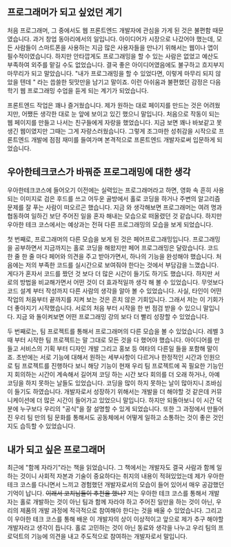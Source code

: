 ## 프로그래머가 되고 싶었던 계기

처음 프로그래머, 그 중에서도 웹 프론트엔드 개발자에 관심을 가게 된 것은 불편함 때문였습니다.
과거 창업 동아리에서의 일입니다. 아이디어가 시장으로 나갔어야 했는데, 모든 사람들이 스마트폰을 사용하는 지금 많은 사용자들을 만나기 위해서는 웹이나 앱이 필수적이였습니다. 하지만 안타깝게도 프로그래밍을 할 수 있는 사람은 없었고 예산도 부족하여 외주를 맡길 수도 없었습니다. 결국 좋은 아이디어였음에도 불구하고 흐지부지 마무리가 되고 말았습니다. "내가 프로그래밍을 할 수 있었다면, 이렇게 마무리 되지 않았을 텐데 " 라는 씁쓸한 뒷맛만을 남기고 말이죠. 이런 아쉬움과 불편했던 감정은 다음 학기 웹 프로그래밍 수업을 듣게 되는 계기가 되었습니다.

프론트엔드 작업은 꽤나 즐거웠습니다. 제가 원하는 대로 페이지를 만드는 것은 어려웠지만, 어쨌든 생각한 대로 눈 앞에 보이고 있긴 했으니 말입니다. 처음으로 작동이 되는 웹 페이지를 만들고 나서는 친구들에게 자랑을 했었습니다. 지금 보면 꽤나 바보같고 못 생긴 웹이였지만 그때는 그게 자랑스러웠습니다. 그렇게 조그마한 성취감을 시작으로 프론트엔드 개발에 점점 재미를 들여가며 본격적으로 프론트엔드 개발자로써 입문하게 되었습니다.

## 우아한테크코스가 바꿔준 프로그래밍에 대한 생각

우아한테크코스에 들어오기 이전에는 실력있는 프로그래머라고 하면, 영화 속 흔히 사용되는 이미지로 검은 후드를 쓰고 어두운 골방에서 홀로 코딩을 하거나 주변의 알고리즘 문제를 잘 푸는 사람이 떠오르곤 했습니다. 지금 와 생각해보면 프로그래머는 여려 명과 협동하여 일하긴 보단 주어진 일을 혼자 해내는 모습으로 떠올렸던 것 같습니다. 하지만 우아한 테크 코스에서는 예상과는 전혀 다른 프로그래밍의 모습을 보게 되었습니다.

첫 번째로, 프로그래머의 다른 모습을 보게 된 것은 페어프로그래밍입니다. 프로그래밍을 공부하면서 지금까지는 홀로 코딩을 해왔지만 페어 프로그래밍은 달랐습니다. 코드 한 줄 한 줄 마다 페어와 의견을 주고 받아가면서, 하나의 기능을 완성해야 했습니다. 처음에는 저의 부족한 코드를 실시간으로 보여줘야 한다는 것에서 부담감을 느꼈습니다. 게다가 혼자서 코드를 짰던 것 보다 더 많은 시간이 들기도 하기도 했습니다. 하지만 서로의 방법을 비교해가면서 어떤 것이 더 효과적일까 생각 해 볼 수 있었습니다. 무엇보다 코드 설계 부터 작성까지 다른 사람의 생각을 알아 볼 수 있었습니다. 사실, 타인이 어떤 작업의 처음부터 끝까지를 지켜 보는 것은 흔치 않은 기회입니다. 그래서 저는 이 기회가 더 좋아지기 시작했습니다. 서로의 처음 부터 시작을 한 번 점검 받을 수 있으니 말입니다. 지금 와 돌이켜보면 어떤 프로그래밍 강의 보다 더 빨리 성장할 수 있었습니다.

두 번째로는, 팀 프로젝트를 통해서 프로그래머의 다른 모습을 볼 수 있었습니다.
레벨 3때 부터 시작한 팀 프로젝트는 말 그대로 모든 것을 다 했어야 했습니다. 아이디어를 만들고 서비스의 기획 부터 디자인 개발 그리고 홍보 등 여타의 다른일 들을 포함해 말이죠. 초반에는 서로 기능에 대해서 원하는 세부사항이 다르거나 한정적인 시간과 인원으로 팀 프로젝트를 진행하다 보니 해당 기능이 현재 우리 팀 프로젝트에 꼭 필요한 기능인지 회의하는 시간이 계속해서 길어져 코딩 하는 시간 보다 회의를 더 오래 하거나, 아예 코딩을 하지 못하는 날들도 있었습니다. 코딩을 많이 하지 못하는 날이 많아지니 조바심이 들기도 하였습니다. 개발자로서 성장하기 위해서는 개발을 더 해야할 것 같은데 커뮤니케이션에 더 많은 시간이 들어가고 있었으니 말입니다. 하지만 되돌아보니 이 시간 덕분에 누구보다 우리의 "공식"을 잘 설명할 수 있게 되었습니다. 또한 그 과정에서 만들어진 우리 팀 만의 팀 문화를 통해서도 공동체에서 어떻게 일하고 소통하는 것이 좋은 것인지도 습득할 수 있었습니다.

## 내가 되고 싶은 프로그래머

최근에 "함께 자라기"라는 책을 읽었습니다. 그 책에서는 개발자도 결국 사람과 함께 일하는 것이니 사회적 자본과 기술이 중요하다는 취지의 내용이 적혀있었는데 제가 우아한 테크 코스를 다니면서 느끼고 경험했던 개발자로서의 모습이 들어 있어서 매우 공감했던 기억이 납니다. ~~이래서 코치님들이 추천을 했나?~~ 저는 우아한 테크 코스를 통해서 개발자는 홀로 개발하는 것이 아닌 팀과 함께 자라야 하고
주어진 일만을 하는 것이 아닌, 우리의 제품의 개발 과정에 적극적으로 참여해야 한다는 것을 배울 수 있었습니다. 그리고 이 우아한 테크 코스를 통해 배운 이 개발자의 상이 이상적이고 앞으로 제가 추구 해야할 개발자라고 생각이 듭니다.
홀로 고민하는 것이 아닌 동료와 생각을 나누고 우리 팀의 프로덕트의 기능에 의견을 내고 주도적으로 참여하는 개발자로서 말입니다.
